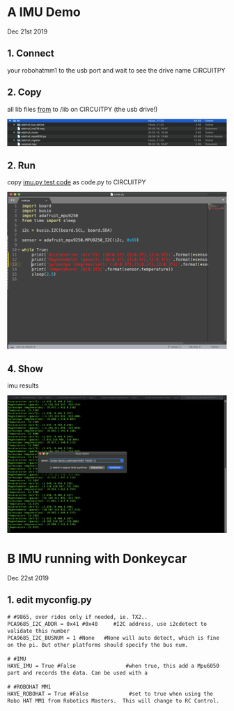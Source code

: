 # A IMU Demo
Dec 21st 2019

## 1. Connect 
your robohatmm1 to the usb port and wait to see the drive name CIRCUITPY

## 2. Copy 
all lib files [from](https://github.com/robotics-masters/mm1-hat-cpy-native/tree/master/USB/lib) to /lib on CIRCUITPY (the usb drive!)

![](https://github.com/Heavy02011/robohatmm1-intro/blob/master/images/libraryfiles_20191221.png)

## 2. Run
copy 
[imu.py test code](https://github.com/robotics-masters/RoboticsMasters_CircuitPython_MPU9250/blob/master/imu.py)
as code.py to CIRCUITPY

![](https://github.com/Heavy02011/robohatmm1-intro/blob/master/images/imu_test_code.png)

## 4. Show 
imu results

![](https://github.com/Heavy02011/robohatmm1-intro/blob/master/images/get_results_on_screen.png)


# B IMU running with Donkeycar
Dec 22st 2019

## 1. edit myconfig.py
```
# #9865, over rides only if needed, ie. TX2..
PCA9685_I2C_ADDR = 0x41 #0x40     #I2C address, use i2cdetect to validate this number
PCA9685_I2C_BUSNUM = 1 #None   #None will auto detect, which is fine on the pi. But other platforms should specify the bus num.

# #IMU
HAVE_IMU = True #False                #when true, this add a Mpu6050 part and records the data. Can be used with a 
  
# #ROBOHAT MM1
HAVE_ROBOHAT = True #False             #set to true when using the Robo HAT MM1 from Robotics Masters.  This will change to RC Control.



```
